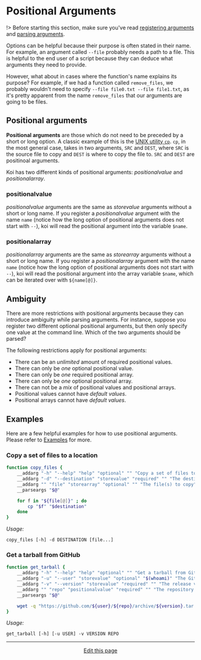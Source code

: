 # Positional Arguments
!> Before starting this section, make sure you've read [registering arguments](/registering_arguments) and [parsing arguments](/parsing_arguments).

Options can be helpful because their purpose is often stated in their name. For example, an argument called `--file` probably needs a path to a file. This is helpful to the end user of a script because they can deduce what arguments they need to provide.

However, what about in cases where the function's name explains its purpose? For example, if we had a function called `remove_files`, we probably wouldn't need to specify `--file file0.txt --file file1.txt`, as it's pretty apparent from the name `remove_files` that our arguments are going to be files.

## Positional arguments
**Positional arguments** are those which do not need to be preceded by a short or long option. A classic example of this is the [UNIX utility `cp`](http://linuxcommand.org/lc3_man_pages/cp1.html). `cp`, in the most general case, takes in two arguments, `SRC` and `DEST`, where `SRC` is the source file to copy and `DEST` is where to copy the file to. `SRC` and `DEST` are positinoal arguments.

Koi has two different kinds of positional arguments: _positionalvalue_ and _positionalarray_.

### positionalvalue
_positionalvalue_ arguments are the same as _storevalue_ arguments without a short or long name. If you register a _positionalvalue_ argument with the name `name` (notice how the long option of positional arguments does not start with `--`), koi will read the positional argument into the variable `$name`.

### positionalarray
_positionalarray_ arguments are the same as _storearray_ arguments without a short or long name. If you register a _positionalarray_ argument with the name `name` (notice how the long option of positional arguments does not start with `--`), koi will read the positional argument into the array variable `$name`, which can be iterated over with `${name[@]}`.

## Ambiguity
There are more restrictions with positional arguments because they can introduce ambiguity while parsing arguments. For instance, suppose you register two different optional positional arguments, but then only specify one value at the command line. Which of the two arguments should be parsed?

The following restrictions apply for positional arguments:
* There can be an _unlimited_ amount of required positional values.
* There can only be _one_ optional positional value.
* There can only be _one_ required positional array.
* There can only be _one_ optional positional array.
* There can not be a _mix_ of positional values and positional arrays.
* Positional values cannot have _default values_.
* Positional arrays cannot have _default values_.

## Examples
Here are a few helpful examples for how to use positional arguments. Please refer to [Examples](/examples) for more.

### Copy a set of files to a location
```bash
function copy_files {
	__addarg "-h" "--help" "help" "optional" "" "Copy a set of files to a location"
	__addarg "-d" "--destination" "storevalue" "required" "" "The destination location"
	__addarg "" "file" "storearray" "optional" "" "The file(s) to copy"
	__parseargs "$@"

	for f in "${file[@]}" ; do
		cp "$f" "$destination"
	done
}
```
_Usage:_
```
copy_files [-h] -d DESTINATION [file...]
```

### Get a tarball from GitHub
```bash
function get_tarball {
	__addarg "-h" "--help" "help" "optional" "" "Get a tarball from GitHub"
	__addarg "-u" "--user" "storevalue" "optional" "$(whoami)" "The GitHub user"
	__addarg "-v" "--version" "storevalue" "required" "" "The release version to grab"
	__addarg "" "repo" "positionalvalue" "required" "" "The repository to grab"
	__parseargs "$@"

	wget -q "https://github.com/${user}/${repo}/archive/${version}.tar.gz"
}
```
_Usage:_
```
get_tarball [-h] [-u USER] -v VERSION REPO
```

<hr>
<div style="text-align:center">
	<a class="edit-link" href="https://github.com/wcarhart/docs/blob/master/docs/koi/positional_arguments.md" target="_blank"><i class="fas fa-edit"></i> Edit this page</a>
</div>